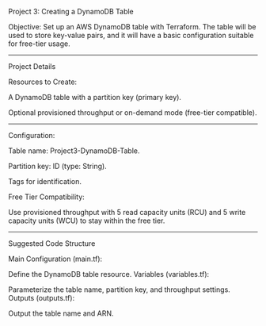 Project 3: Creating a DynamoDB Table

Objective: Set up an AWS DynamoDB table with Terraform. The table will be used to store key-value pairs, and it will have a basic configuration suitable for free-tier usage.

--------------------------------------------------------------

Project Details

Resources to Create:

A DynamoDB table with a partition key (primary key).

Optional provisioned throughput or on-demand mode (free-tier compatible).

--------------------------------------------------------------

Configuration:

Table name: Project3-DynamoDB-Table.

Partition key: ID (type: String).

Tags for identification.

Free Tier Compatibility:

Use provisioned throughput with 5 read capacity units (RCU) and 5 write capacity units (WCU) to stay within the free tier.

--------------------------------------------------------------

Suggested Code Structure

Main Configuration (main.tf):

Define the DynamoDB table resource.
Variables (variables.tf):

Parameterize the table name, partition key, and throughput settings.
Outputs (outputs.tf):

Output the table name and ARN.
